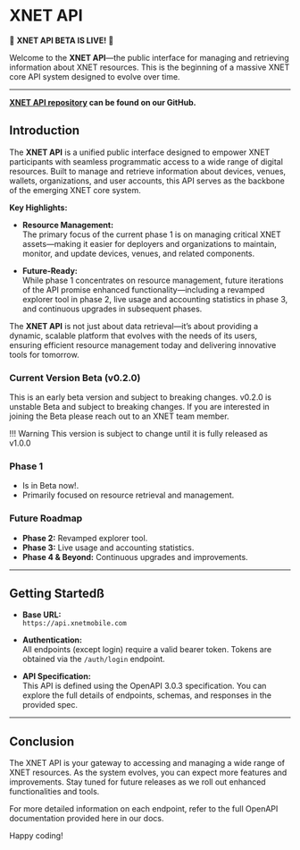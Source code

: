 # XNET API

🚀 **XNET API BETA IS LIVE!** 🚀

Welcome to the **XNET API**—the public interface for managing and retrieving information about XNET resources. This is the beginning of a massive XNET core API system designed to evolve over time.

---

**[XNET API repository](https://github.com/xnetmobile/api) can be found on our GitHub.**


## Introduction
The **XNET API** is a unified public interface designed to empower XNET participants with seamless programmatic access to a wide range of digital resources. Built to manage and retrieve information about devices, venues, wallets, organizations, and user accounts, this API serves as the backbone of the emerging XNET core system.

**Key Highlights:**

- **Resource Management:**  
  The primary focus of the current phase 1 is on managing critical XNET assets—making it easier for deployers and organizations to maintain, monitor, and update devices, venues, and related components.

- **Future-Ready:**  
  While phase 1 concentrates on resource management, future iterations of the API promise enhanced functionality—including a revamped explorer tool in phase 2, live usage and accounting statistics in phase 3, and continuous upgrades in subsequent phases.

The **XNET API** is not just about data retrieval—it’s about providing a dynamic, scalable platform that evolves with the needs of its users, ensuring efficient resource management today and delivering innovative tools for tomorrow.

### Current Version Beta (v0.2.0)
This is an early beta version and subject to breaking changes. 
v0.2.0 is unstable Beta and subject to breaking changes.
If you are interested in joining the Beta please reach out to an XNET team member.

!!! Warning
      This version is subject to change until it is fully released as v1.0.0

### Phase 1
- Is in Beta now!.
- Primarily focused on resource retrieval and management.

### Future Roadmap
- **Phase 2:** Revamped explorer tool.
- **Phase 3:** Live usage and accounting statistics.
- **Phase 4 & Beyond:** Continuous upgrades and improvements.

---

## Getting Startedß

- **Base URL:**  
  `https://api.xnetmobile.com`

- **Authentication:**  
  All endpoints (except login) require a valid bearer token. Tokens are obtained via the `/auth/login` endpoint.

- **API Specification:**  
  This API is defined using the OpenAPI 3.0.3 specification. You can explore the full details of endpoints, schemas, and responses in the provided spec.

---

## Conclusion
The XNET API is your gateway to accessing and managing a wide range of XNET resources. As the system evolves, you can expect more features and improvements. Stay tuned for future releases as we roll out enhanced functionalities and tools.

For more detailed information on each endpoint, refer to the full OpenAPI documentation provided here in our docs.

Happy coding!